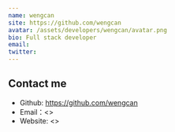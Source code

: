 ```yaml
---
name: wengcan
site: https://github.com/wengcan
avatar: /assets/developers/wengcan/avatar.png
bio: Full stack developer
email: 
twitter: 
---
```


## Contact me

- Github: <https://github.com/wengcan>
- Email：<>
- Website: <>
